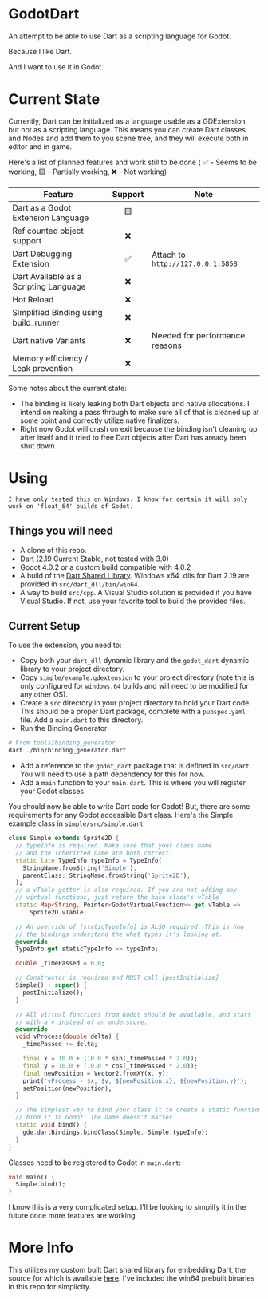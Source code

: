 # GodotDart

An attempt to be able to use Dart as a scripting language for Godot.

Because I like Dart.

And I want to use it in Godot.

# Current State

Currently, Dart can be initialized as a language usable as a GDExtension, but
not as a scripting language. This means you can create Dart classes and Nodes
and add them to you scene tree, and they will execute both in editor and in
game.

Here's a list of planned features and work still to be done ( ✅ - Seems to be
working, 🟨 - Partially working, ❌ - Not working)

| Feature | Support | Note |
| ------- | :-----: | ---- |
| Dart as a Godot Extension Language | 🟨 |  |
| Ref counted object support | ❌ | |
| Dart Debugging Extension | ✅ | Attach to `http://127.0.0.1:5858` |
| Dart Available as a Scripting Language | ❌ |
| Hot Reload | ❌ | |
| Simplified Binding using build_runner | ❌ |  | 
| Dart native Variants | ❌ | Needed for performance reasons |
| Memory efficiency / Leak prevention | ❌ | |


Some notes about the current state:
* The binding is likely leaking both Dart objects and native allocations. I
  intend on making a pass through to make sure all of that is cleaned up at some
  point and correctly utilize native finalizers.
* Right now Godot will crash on exit because the binding isn't cleaning up after
  itself and it tried to free Dart objects after Dart has aready been shut down. 

# Using

```
I have only tested this on Windows. I know for certain it will only work on 'float_64' builds of Godot.
```

## Things you will need

* A clone of this repo.
* Dart (2.19 Current Stable, not tested with 3.0)
* Godot 4.0.2 or a custom build compatible with 4.0.2
* A build of the [Dart Shared
  Library](https://github.com/fuzzybinary/dart_shared_libray). Windows x64 .dlls
  for Dart 2.19 are provided in `src/dart_dll/bin/win64`.
* A way to build `src/cpp`. A Visual Studio solution is provided if you have
  Visual Studio. If not, use your favorite tool to build the provided files.

## Current Setup

To use the extension, you need to:

* Copy both your `dart_dll` dynamic library and the `godot_dart` dynamic library
  to your project directory.
* Copy `simple/example.gdextension` to your project directory (note this is only
  configured for `windows.64` builds and will need to be modified for any other
  OS).
* Create a `src` directory in your project directory to hold your Dart code.
  This should be a proper Dart package, complete with a `pubspec.yaml` file. Add
  a `main.dart` to this directory.
* Run the Binding Generator
```bash
# From tools/binding_generator
dart ./bin/binding_generator.dart
```
* Add a reference to the `godot_dart` package that is defined in `src/dart`. You
  will need to use a path dependency for this for now.
* Add a `main` function to your `main.dart`. This is where you will register
  your Godot classes

You should now be able to write Dart code for Godot! But, there are some
requirements for any Godot accessible Dart class. Here's the Simple example
class in `simple/src/simple.dart`

```dart
class Simple extends Sprite2D {
  // typeInfo is required. Make sure that your class name
  // and the inheritted name are both correct.
  static late TypeInfo typeInfo = TypeInfo(
    StringName.fromString('Simple'),
    parentClass: StringName.fromString('Sprite2D'),
  );
  // a vTable getter is also required. If you are not adding any
  // virtual functions, just return the base class's vTable
  static Map<String, Pointer<GodotVirtualFunction>> get vTable =>
      Sprite2D.vTable;

  // An override of [staticTypeInfo] is ALSO required. This is how
  // the bindings understand the what types it's looking at.
  @override
  TypeInfo get staticTypeInfo => typeInfo;

  double _timePassed = 0.0;

  // Constructor is required and MUST call [postInitialize]
  Simple() : super() {
    postInitialize();
  }

  // All virtual functions from Godot should be available, and start
  // with a v instead of an underscore.
  @override
  void vProcess(double delta) {
    _timePassed += delta;

    final x = 10.0 + (10.0 * sin(_timePassed * 2.0));
    final y = 10.0 + (10.0 * cos(_timePassed * 2.0));
    final newPosition = Vector2.fromXY(x, y);
    print('vProcess - $x, $y, ${newPosition.x}, ${newPosition.y}');
    setPosition(newPosition);
  }

  // The simplest way to bind your class it to create a static function to
  // bind it to Godot. The name doesn't matter
  static void bind() {
    gde.dartBindings.bindClass(Simple, Simple.typeInfo);  
  }
}
```

Classes need to be registered to Godot in `main.dart`:

```dart
void main() {
  Simple.bind();
}
```

I know this is a very complicated setup. I'll be looking to simplify it in the
future once more features are working.

# More Info

This utilizes my custom built Dart shared library for embedding Dart, the source
for which is available
[here](https://github.com/fuzzybinary/dart_shared_libray). I've included the
win64 prebuilt binaries in this repo for simplicity.
